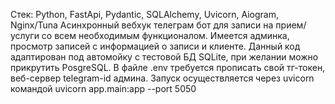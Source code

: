 Стек: Python, FastApi, Pydantic, SQLAlchemy, Uvicorn, Aiogram, Nginx/Tuna
Асинхронный вебхук телеграм бот для записи на прием/услуги со всем необходимым функционалом.
Имеется админка, просмотр записей с информацией о записи и клиенте.
Данный код адаптирован под автомойку с тестовой БД SQLite, при желании можно прикрутить PosgreSQL.
В файле .env требуется прописать свой тг-токен, веб-сервер telegram-id админа. Запуск осуществляется через uvicorn командой uvicorn app.main:app --port 5050
